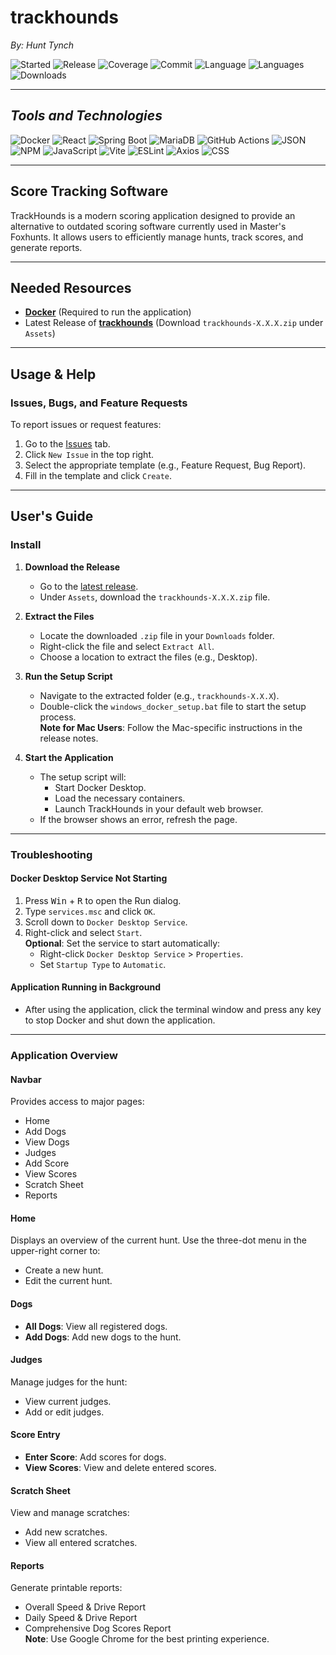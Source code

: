 # trackhounds

_By: Hunt Tynch_

![Started](https://img.shields.io/github/created-at/hctynch/trackhounds?label=Started%20in&color=0080ff)
![Release](https://img.shields.io/github/release-date/hctynch/trackhounds?display_date=published_at&style=flat&color=0080ff)
![Coverage](https://codecov.io/gh/hctynch/trackhounds/branch/main/graph/badge.svg)
![Commit](https://img.shields.io/github/last-commit/hctynch/trackhounds?style=flat&logo=git&logoColor=white&color=0080ff)
![Language](https://img.shields.io/github/languages/top/hctynch/trackhounds?style=flat&color=0080ff)
![Languages](https://img.shields.io/github/languages/count/hctynch/trackhounds?style=flat&color=0080ff)
![Downloads](https://img.shields.io/github/downloads/hctynch/trackhounds/total?color=0080ff)

---

## **_Tools and Technologies_**

![Docker](https://img.shields.io/badge/Docker-2496ED.svg?style=flat&logo=Docker&logoColor=white)
![React](https://img.shields.io/badge/React-61DAFB.svg?style=flat&logo=React&logoColor=black)
![Spring Boot](https://img.shields.io/badge/Spring%20Boot-6DB33F.svg?style=flat&logo=Spring-Boot&logoColor=white)
![MariaDB](https://img.shields.io/badge/MariaDB-003545.svg?style=flat&logo=MariaDB&logoColor=white)
![GitHub Actions](https://img.shields.io/badge/GitHub%20Actions-2088FF.svg?style=flat&logo=GitHub-Actions&logoColor=white)
![JSON](https://img.shields.io/badge/JSON-000000.svg?style=flat&logo=JSON&logoColor=white)
![NPM](https://img.shields.io/badge/npm-CB3837.svg?style=flat&logo=npm&logoColor=white)
![JavaScript](https://img.shields.io/badge/JavaScript-F7DF1E.svg?style=flat&logo=JavaScript&logoColor=black)
![Vite](https://img.shields.io/badge/Vite-646CFF.svg?style=flat&logo=Vite&logoColor=white)
![ESLint](https://img.shields.io/badge/ESLint-4B32C3.svg?style=flat&logo=ESLint&logoColor=white)
![Axios](https://img.shields.io/badge/Axios-5A29E4.svg?style=flat&logo=Axios&logoColor=white)
![CSS](https://img.shields.io/badge/CSS-663399.svg?style=flat&logo=CSS&logoColor=white)

---

## Score Tracking Software

TrackHounds is a modern scoring application designed to provide an alternative to outdated scoring software currently used in Master's Foxhunts. It allows users to efficiently manage hunts, track scores, and generate reports.

---

## Needed Resources

- [**Docker**](https://www.docker.com/get-started/) (Required to run the application)
- Latest Release of [**trackhounds**](https://github.com/hctynch/trackhounds/releases) (Download `trackhounds-X.X.X.zip` under `Assets`)

---

## Usage & Help

### Issues, Bugs, and Feature Requests

To report issues or request features:

1. Go to the [Issues](https://github.com/hctynch/trackhounds/issues) tab.
2. Click `New Issue` in the top right.
3. Select the appropriate template (e.g., Feature Request, Bug Report).
4. Fill in the template and click `Create`.

---

## User's Guide

### Install

1. **Download the Release**

   - Go to the [latest release](https://github.com/hctynch/trackhounds/releases).
   - Under `Assets`, download the `trackhounds-X.X.X.zip` file.

2. **Extract the Files**

   - Locate the downloaded `.zip` file in your `Downloads` folder.
   - Right-click the file and select `Extract All`.
   - Choose a location to extract the files (e.g., Desktop).

3. **Run the Setup Script**

   - Navigate to the extracted folder (e.g., `trackhounds-X.X.X`).
   - Double-click the `windows_docker_setup.bat` file to start the setup process.  
     **Note for Mac Users**: Follow the Mac-specific instructions in the release notes.

4. **Start the Application**
   - The setup script will:
     - Start Docker Desktop.
     - Load the necessary containers.
     - Launch TrackHounds in your default web browser.
   - If the browser shows an error, refresh the page.

---

### Troubleshooting

#### Docker Desktop Service Not Starting

1. Press <kbd>Win</kbd> + <kbd>R</kbd> to open the Run dialog.
2. Type `services.msc` and click `OK`.
3. Scroll down to `Docker Desktop Service`.
4. Right-click and select `Start`.  
   **Optional**: Set the service to start automatically:
   - Right-click `Docker Desktop Service` > `Properties`.
   - Set `Startup Type` to `Automatic`.

#### Application Running in Background

- After using the application, click the terminal window and press any key to stop Docker and shut down the application.

---

### Application Overview

#### Navbar

Provides access to major pages:

- Home
- Add Dogs
- View Dogs
- Judges
- Add Score
- View Scores
- Scratch Sheet
- Reports

#### Home

Displays an overview of the current hunt. Use the three-dot menu in the upper-right corner to:

- Create a new hunt.
- Edit the current hunt.

#### Dogs

- **All Dogs**: View all registered dogs.
- **Add Dogs**: Add new dogs to the hunt.

#### Judges

Manage judges for the hunt:

- View current judges.
- Add or edit judges.

#### Score Entry

- **Enter Score**: Add scores for dogs.
- **View Scores**: View and delete entered scores.

#### Scratch Sheet

View and manage scratches:

- Add new scratches.
- View all entered scratches.

#### Reports

Generate printable reports:

- Overall Speed & Drive Report
- Daily Speed & Drive Report
- Comprehensive Dog Scores Report  
  **Note**: Use Google Chrome for the best printing experience.
